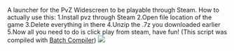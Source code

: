 A launcher for the PvZ Widescreen to be playable through Steam.
How to actually use this:
1.Install pvz through Steam
2.Open file location of the game
3.Delete everything in there
4.Unzip the .7z you downloaded earlier
5.Now all you need to do is click play from steam, have fun!
(This script was compiled with [Batch Compiler](https://sourceforge.net/projects/batch-compiler/))
![](https://static.wikia.nocookie.net/logopedia/images/0/01/Pvz_logo_stacked_rgb.png/revision/latest?cb=20120408101754)
